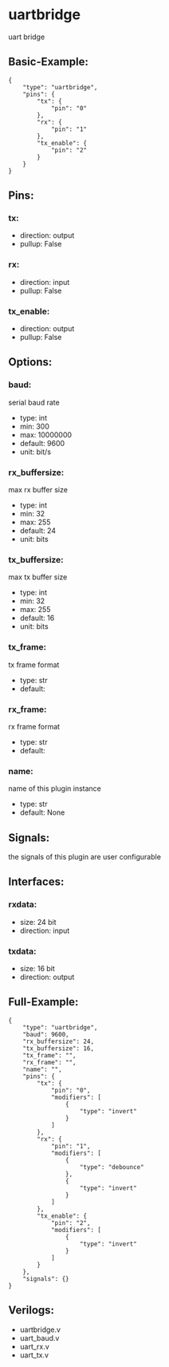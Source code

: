 # uartbridge


uart bridge

## Basic-Example:
```
{
    "type": "uartbridge",
    "pins": {
        "tx": {
            "pin": "0"
        },
        "rx": {
            "pin": "1"
        },
        "tx_enable": {
            "pin": "2"
        }
    }
}
```

## Pins:
### tx:

 * direction: output
 * pullup: False

### rx:

 * direction: input
 * pullup: False

### tx_enable:

 * direction: output
 * pullup: False


## Options:
### baud:
serial baud rate

 * type: int
 * min: 300
 * max: 10000000
 * default: 9600
 * unit: bit/s

### rx_buffersize:
max rx buffer size

 * type: int
 * min: 32
 * max: 255
 * default: 24
 * unit: bits

### tx_buffersize:
max tx buffer size

 * type: int
 * min: 32
 * max: 255
 * default: 16
 * unit: bits

### tx_frame:
tx frame format

 * type: str
 * default: 

### rx_frame:
rx frame format

 * type: str
 * default: 

### name:
name of this plugin instance

 * type: str
 * default: None


## Signals:
the signals of this plugin are user configurable


## Interfaces:
### rxdata:

 * size: 24 bit
 * direction: input

### txdata:

 * size: 16 bit
 * direction: output


## Full-Example:
```
{
    "type": "uartbridge",
    "baud": 9600,
    "rx_buffersize": 24,
    "tx_buffersize": 16,
    "tx_frame": "",
    "rx_frame": "",
    "name": "",
    "pins": {
        "tx": {
            "pin": "0",
            "modifiers": [
                {
                    "type": "invert"
                }
            ]
        },
        "rx": {
            "pin": "1",
            "modifiers": [
                {
                    "type": "debounce"
                },
                {
                    "type": "invert"
                }
            ]
        },
        "tx_enable": {
            "pin": "2",
            "modifiers": [
                {
                    "type": "invert"
                }
            ]
        }
    },
    "signals": {}
}
```

## Verilogs:
 * uartbridge.v
 * uart_baud.v
 * uart_rx.v
 * uart_tx.v
